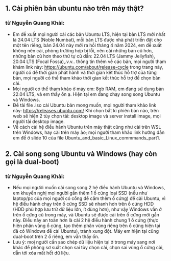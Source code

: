 ## 1. Cài phiên bản ubuntu nào trên máy thật?
### từ Nguyễn Quang Khải: 
- Em đề xuất mọi người cài các bản Ubuntu LTS, hiện tại bản LTS mới nhất là 24.04 LTS (Noble Numbat), mỗi bản LTS được nhà phát triển đặt cho một tên riêng, bản 24.04 này mới ra hồi tháng 4 năm 2024, em đề xuất không nên cài, phòng trường hợp bị lỗi, nên cài những bản cũ hơn, những bản cũ hơn theo thứ tự cũ dần: 22.04 LTS (Jammy Jellyfish), 20.04 LTS (Focal Fossa),.v.v.. thông tin thêm về các bản, mọi người tham khảm link này: https://ubuntu.com/about/release-cycle trong trang này, người có để thời gian phát hành và thời gian kết thúc hỗ trợ của từng bản, mọi người có thể tham khảo thời gian kết thúc hỗ trợ để chọn bản cài.
-  Mọi người có thể tham khảo ở máy em: 8gb RAM, em đang sử dụng bản 22.04 LTS, và em thấy ổn ạ. Hiện tại em đang chạy song song Ubuntu và Windows.
- Để tải file .iso cài Ubuntu bản mong muốn, mọi người tham khảo link này: https://releases.ubuntu.com/ Khi chọn bất kì phiên bản nào, trên web sẽ hiện 2 tùy chọn tải: desktop image và server install image, mọi người tải desktop image.  
- Về cách cài hệ điều hành Ubuntu trên máy thật cũng như cài trên WSL trên Windows, hay cài trên máy ảo; mọi người tham khảo link hướng dẫn em để ở slide 10 của file Ubuntu_and_basic_Linux_commmands_part1.
## 2. Cài song song Ubuntu và Windows (hay còn gọi là dual-boot)
### từ Nguyễn Quang Khải:
- Nếu mọi người muốn cài song song 2 hệ điều hành Ubuntu và Windows, em khuyến nghị mọi người gắn thêm 1 ổ cứng loại SSD (nếu như laptop/pc của mọi người có cổng để cắm thêm ổ cứng) để cài Ubuntu, vì hệ điều hành chạy trên ổ cứng SSD sẽ nhanh hơn trên ổ cứng HDD (HDD phù hợp lưu trữ dữ liệu lớn, ít dùng hơn), như vậy Windows vẫn ở trên ổ cứng cũ trong máy, và Ubuntu sẽ được cài trên ổ cứng mới gắn này. Điều này an toàn hơn là cài 2 hệ điều hành chung 1 ổ cứng (thực hiện phân vùng ổ cứng, tạo thêm phân vùng riêng trên ổ cứng hiện tại đã có Windows để cài Ubuntu), tránh xung đột. Máy em hiện tại cũng dual-boot trên 2 ổ riêng, em vẫn thấy ổn.
- Lưu ý: moị người cần sao chép dữ liệu hiện tại ở trong máy sang nơi khác để phòng sơ suất chọn sai tùy chọn cài, chọn sai vùng ổ cứng cài, dẫn tới xóa mất hết dữ liệu.
